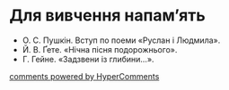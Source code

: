 <div id="hypercomments_widget" class="js-hypercomments-widget invisible"></div>

# Для вивчення напам’ять

- О. С. Пушкін. Вступ по поеми «Руслан і Людмила».<br>
- Й. В. Ґете. «Нічна пісня подорожнього».<br>
- Г. Гейне. «Задзвени із глибини…».<br>

<div class="js-hypercomments-container">
<a href="http://hypercomments.com" class="hc-link" title="comments widget">comments powered by HyperComments</a>
</div>